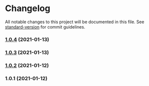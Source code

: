 # Changelog

All notable changes to this project will be documented in this file. See [standard-version](https://github.com/conventional-changelog/standard-version) for commit guidelines.

### [1.0.4](https://github.com/SlDo/skylite-cli/compare/v1.0.3...v1.0.4) (2021-01-13)

### [1.0.3](https://github.com/SlDo/sncli/compare/v1.0.2...v1.0.3) (2021-01-13)

### [1.0.2](https://github.com/SlDo/sncli/compare/v1.0.1...v1.0.2) (2021-01-12)

### 1.0.1 (2021-01-12)
